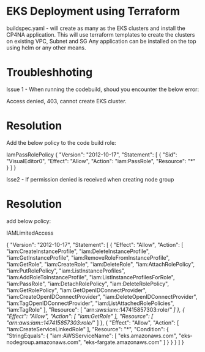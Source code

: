 EKS Deployment using Terraform
==================================



buildspec.yaml - 
will create as many as  the EKS clusters and install the CP4NA application. This will use terraform templates to create the clusters on existing VPC, Subnet and SG 
Any application can be installed on the top using helm or any other means.

Troubleshhoting
===============

Issue 1 - 
When running the codebuild, shoud you encounter the below error:

Access denied, 403, cannot create EKS cluster.

Resolution
==========

Add the below policy to the code build role:

IamPassRolePolicy
{
    "Version": "2012-10-17",
    "Statement": [
        {
            "Sid": "VisualEditor0",
            "Effect": "Allow",
            "Action": "iam:PassRole",
            "Resource": "*"
        }
    ]
}



Isse2 - If permission denied is received when creating node group


Resolution
==========
add below policy:


IAMLimitedAccess

{
    "Version": "2012-10-17",
    "Statement": [
        {
            "Effect": "Allow",
            "Action": [
                "iam:CreateInstanceProfile",
                "iam:DeleteInstanceProfile",
                "iam:GetInstanceProfile",
                "iam:RemoveRoleFromInstanceProfile",
                "iam:GetRole",
                "iam:CreateRole",
                "iam:DeleteRole",
                "iam:AttachRolePolicy",
                "iam:PutRolePolicy",
                "iam:ListInstanceProfiles",
                "iam:AddRoleToInstanceProfile",
                "iam:ListInstanceProfilesForRole",
                "iam:PassRole",
                "iam:DetachRolePolicy",
                "iam:DeleteRolePolicy",
                "iam:GetRolePolicy",
                "iam:GetOpenIDConnectProvider",
                "iam:CreateOpenIDConnectProvider",
                "iam:DeleteOpenIDConnectProvider",
                "iam:TagOpenIDConnectProvider",
                "iam:ListAttachedRolePolicies",
                "iam:TagRole"
            ],
            "Resource": [
                "arn:aws:iam::147415857303:role/*"
            ]
        },
        {
            "Effect": "Allow",
            "Action": [
                "iam:GetRole"
            ],
            "Resource": [
                "arn:aws:iam::147415857303:role/*"
            ]
        },
        {
            "Effect": "Allow",
            "Action": [
                "iam:CreateServiceLinkedRole"
            ],
            "Resource": "*",
            "Condition": {
                "StringEquals": {
                    "iam:AWSServiceName": [
                        "eks.amazonaws.com",
                        "eks-nodegroup.amazonaws.com",
                        "eks-fargate.amazonaws.com"
                    ]
                }
            }
        }
    ]
}
